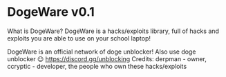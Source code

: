 # DogeWare v0.1
What is DogeWare?
DogeWare is a hacks/exploits library, full of hacks and exploits you are able to use on your school laptop!

DogeWare is an official network of doge unblocker!
Also use doge unblocker 😉 https://discord.gg/unblocking
Credits: derpman - owner, ccryptic - developer, the people who own these hacks/exploits
